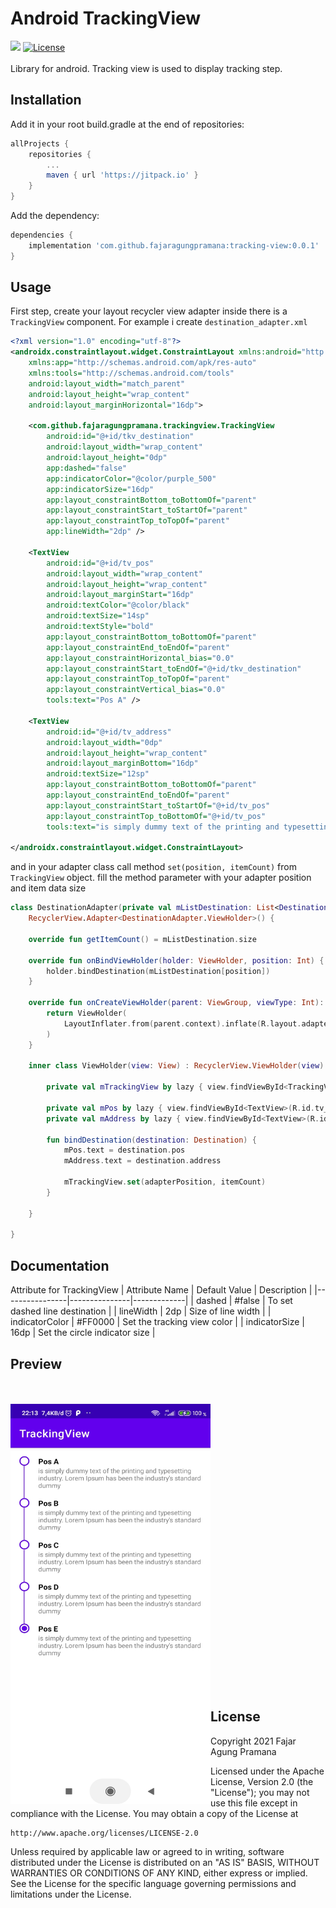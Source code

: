 # Android TrackingView
[![](https://jitpack.io/v/fajaragungpramana/tracking-view.svg)](https://jitpack.io/#fajaragungpramana/tracking-view)
[![License](https://img.shields.io/badge/License-Apache%202.0-blue.svg)](https://opensource.org/licenses/Apache-2.0)
</br>
</br>
Library for android. Tracking view is used to display tracking step.

## Installation
Add it in your root build.gradle at the end of repositories:
```gradle
allProjects {
	repositories {
		...
		maven { url 'https://jitpack.io' }
	}
}
```
Add the dependency:
```gradle
dependencies {
	implementation 'com.github.fajaragungpramana:tracking-view:0.0.1'
}
```

## Usage
First step, create your layout recycler view adapter inside there is a `TrackingView` component. For example i create `destination_adapter.xml`
```xml
<?xml version="1.0" encoding="utf-8"?>
<androidx.constraintlayout.widget.ConstraintLayout xmlns:android="http://schemas.android.com/apk/res/android"
    xmlns:app="http://schemas.android.com/apk/res-auto"
    xmlns:tools="http://schemas.android.com/tools"
    android:layout_width="match_parent"
    android:layout_height="wrap_content"
    android:layout_marginHorizontal="16dp">

    <com.github.fajaragungpramana.trackingview.TrackingView
        android:id="@+id/tkv_destination"
        android:layout_width="wrap_content"
        android:layout_height="0dp"
        app:dashed="false"
        app:indicatorColor="@color/purple_500"
        app:indicatorSize="16dp"
        app:layout_constraintBottom_toBottomOf="parent"
        app:layout_constraintStart_toStartOf="parent"
        app:layout_constraintTop_toTopOf="parent"
        app:lineWidth="2dp" />

    <TextView
        android:id="@+id/tv_pos"
        android:layout_width="wrap_content"
        android:layout_height="wrap_content"
        android:layout_marginStart="16dp"
        android:textColor="@color/black"
        android:textSize="14sp"
        android:textStyle="bold"
        app:layout_constraintBottom_toBottomOf="parent"
        app:layout_constraintEnd_toEndOf="parent"
        app:layout_constraintHorizontal_bias="0.0"
        app:layout_constraintStart_toEndOf="@+id/tkv_destination"
        app:layout_constraintTop_toTopOf="parent"
        app:layout_constraintVertical_bias="0.0"
        tools:text="Pos A" />

    <TextView
        android:id="@+id/tv_address"
        android:layout_width="0dp"
        android:layout_height="wrap_content"
        android:layout_marginBottom="16dp"
        android:textSize="12sp"
        app:layout_constraintBottom_toBottomOf="parent"
        app:layout_constraintEnd_toEndOf="parent"
        app:layout_constraintStart_toStartOf="@+id/tv_pos"
        app:layout_constraintTop_toBottomOf="@+id/tv_pos"
        tools:text="is simply dummy text of the printing and typesetting industry. Lorem Ipsum has been the industry's standard dummy" />

</androidx.constraintlayout.widget.ConstraintLayout>
```

and in your adapter class call method `set(position, itemCount)` from `TrackingView` object. fill the method parameter with your adapter position and item data size
```kotlin
class DestinationAdapter(private val mListDestination: List<Destination>) :
    RecyclerView.Adapter<DestinationAdapter.ViewHolder>() {

    override fun getItemCount() = mListDestination.size

    override fun onBindViewHolder(holder: ViewHolder, position: Int) {
        holder.bindDestination(mListDestination[position])
    }

    override fun onCreateViewHolder(parent: ViewGroup, viewType: Int): ViewHolder {
        return ViewHolder(
            LayoutInflater.from(parent.context).inflate(R.layout.adapter_destination, parent, false)
        )
    }

    inner class ViewHolder(view: View) : RecyclerView.ViewHolder(view) {

        private val mTrackingView by lazy { view.findViewById<TrackingView>(R.id.tkv_destination) }

        private val mPos by lazy { view.findViewById<TextView>(R.id.tv_pos) }
        private val mAddress by lazy { view.findViewById<TextView>(R.id.tv_address) }

        fun bindDestination(destination: Destination) {
            mPos.text = destination.pos
            mAddress.text = destination.address

            mTrackingView.set(adapterPosition, itemCount)
        }

    }

}
```

## Documentation
Attribute for TrackingView
| Attribute Name | Default Value | Description |
|----------------|---------------|-------------|
| dashed | #false | To set dashed line destination |
| lineWidth | 2dp | Size of line width |
| indicatorColor | #FF0000 | Set the tracking view color |
| indicatorSize | 16dp | Set the circle indicator size |

## Preview
</br>
</br>
<a href="url"><img src="https://github.com/fajaragungpramana/assets/blob/master/TrackingView/TrackingView.jpg" align="left" height="640" width="320" ></a>
</br>
</br>
</br>
</br>
</br>
</br>
</br>
</br>
</br>
</br>
</br>
</br>
</br>
</br>
</br>
</br>
</br>
</br>
</br>
</br>
</br>
</br>
</br>
</br>
</br>
</br>
</br>

## License
Copyright 2021 Fajar Agung Pramana

Licensed under the Apache License, Version 2.0 (the "License");
you may not use this file except in compliance with the License.
You may obtain a copy of the License at

    http://www.apache.org/licenses/LICENSE-2.0

Unless required by applicable law or agreed to in writing, software
distributed under the License is distributed on an "AS IS" BASIS,
WITHOUT WARRANTIES OR CONDITIONS OF ANY KIND, either express or implied.
See the License for the specific language governing permissions and
limitations under the License.
